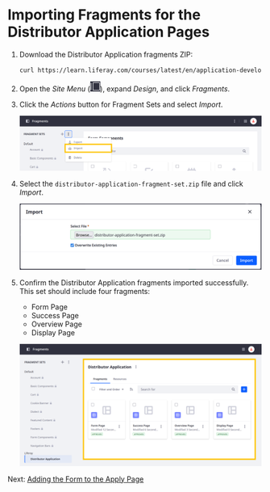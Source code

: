# Importing Fragments for the Distributor Application Pages

1. Download the Distributor Application fragments ZIP:

   ```bash
   curl https://learn.liferay.com/courses/latest/en/application-development/designing-user-interfaces/importing-fragments-for-the-distributor-application-pages/distributor-application-fragment-set.zip -O
   ```

1. Open the *Site Menu* (![Site Menu](../../images/icon-product-menu.png)), expand *Design*, and click *Fragments*.

1. Click the *Actions* button for Fragment Sets and select *Import*.

   ![Click the Actions button for Fragment Sets and click Import.](./importing-fragments-for-the-distributor-application-pages/images/01.png)

1. Select the `distributor-application-fragment-set.zip` file and click *Import*.

   ![Select the distributor-application-fragment-set.zip file and click Import.](./importing-fragments-for-the-distributor-application-pages/images/02.png)

1. Confirm the Distributor Application fragments imported successfully. This set should include four fragments:

   * Form Page
   * Success Page
   * Overview Page
   * Display Page

   ![Confirm the Distributor Application fragments imported successfully.](./importing-fragments-for-the-distributor-application-pages/images/03.png)

<!-- Can now add these fragments to each of the pages. -->

Next: [Adding the Form to the Apply Page](./adding-the-form-to-the-apply-page.md)
